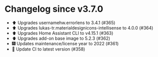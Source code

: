 # Changelog since v3.7.0
- ⬆️ Upgrades usernamehw.errorlens to 3.4.1 (#365) 
- ⬆️ Upgrades lukas-tr.materialdesignicons-intellisense to 4.0.0 (#364) 
- ⬆️ Upgrades Home Assistant CLI to v4.15.1 (#363) 
- ⬆️ Upgrades add-on base image to 5.2.3 (#362) 
- 🎆 Updates maintenance/license year to 2022 (#361) 
- 🚀 Update CI to latest version (#358) 
